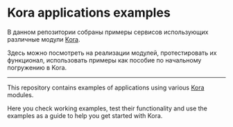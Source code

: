 # Kora applications examples

В данном репозитории собраны примеры сервисов использующих различные модули [Kora](https://kora-projects.github.io/kora-docs/kora/).

Здесь можно посмотреть на реализации модулей, протестировать их функционал, использовать примеры как пособие по начальному погружению в Kora.

---

This repository contains examples of applications using various [Kora](https://kora-projects.github.io/kora-docs/kora/) modules.

Here you check working examples, test their functionality and use the examples as a guide to help you get started with Kora.